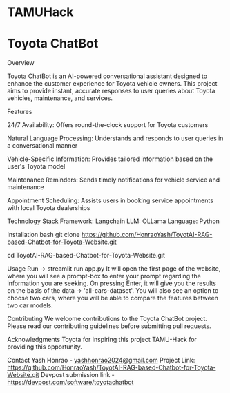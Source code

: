# TAMUHack
# Toyota ChatBot

Overview

Toyota ChatBot is an AI-powered conversational assistant designed to enhance the customer experience for Toyota vehicle owners. This project aims to provide instant, accurate responses to user queries about Toyota vehicles, maintenance, and services.

Features

24/7 Availability: Offers round-the-clock support for Toyota customers

Natural Language Processing: Understands and responds to user queries in a conversational manner

Vehicle-Specific Information: Provides tailored information based on the user's Toyota model

Maintenance Reminders: Sends timely notifications for vehicle service and maintenance

Appointment Scheduling: Assists users in booking service appointments with local Toyota dealerships

Technology Stack
Framework: Langchain
LLM: OLLama
Language: Python

Installation
bash
git clone https://github.com/HonraoYash/ToyotAI-RAG-based-Chatbot-for-Toyota-Website.git

cd ToyotAI-RAG-based-Chatbot-for-Toyota-Website.git

Usage
Run -> streamlit run app.py
It will open the first page of the website, where you will see a prompt-box to enter your prompt regarding the information you are seeking. On pressing Enter, it will give you the results on the basis of the data -> 'all-cars-dataset'. You will also see an option to choose two cars, where you will be able to compare the features between two car models.

Contributing
We welcome contributions to the Toyota ChatBot project. Please read our contributing guidelines before submitting pull requests.


Acknowledgments
Toyota for inspiring this project
TAMU-Hack for providing this opportunity.

Contact
Yash Honrao - yashhonrao2024@gmail.com
Project Link: https://github.com/HonraoYash/ToyotAI-RAG-based-Chatbot-for-Toyota-Website.git
Devpost submission link - https://devpost.com/software/toyotachatbot

